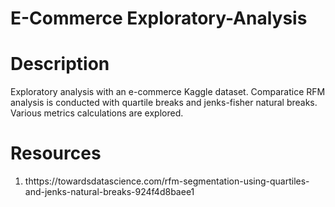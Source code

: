 # E-Commerce Exploratory-Analysis

# Description

Exploratory analysis with an e-commerce Kaggle dataset. Comparatice RFM analysis is conducted with quartile breaks and jenks-fisher natural breaks. Various metrics calculations are explored.

# Resources

1) thttps://towardsdatascience.com/rfm-segmentation-using-quartiles-and-jenks-natural-breaks-924f4d8baee1